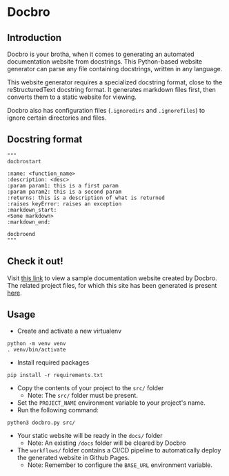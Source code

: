 # Docbro

## Introduction
Docbro is your brotha, when it comes to generating an automated documentation website from docstrings. This Python-based website generator can parse any file containing docstrings, written in any language.

This website generator requires a specialized docstring format, close to the reStructuredText docstring format. It generates markdown files first, then converts them to a static website for viewing.

Docbro also has configuration files (`.ignoredirs` and `.ignorefiles`) to ignore certain directories and files.

## Docstring format
```
"""
docbrostart

:name: <function_name>
:description: <desc>
:param param1: this is a first param
:param param2: this is a second param
:returns: this is a description of what is returned
:raises keyError: raises an exception
:markdown_start:
<Some markdown>
:markdown_end:

docbroend
"""
```

## Check it out!
Visit [this link](https://aadarsh-ram.github.io/delta-hack-23/index.html) to view a sample documentation website created by Docbro. The related project files, for which this site has been generated is present [here](https://github.com/aadarsh-ram/delta-hack-23/tree/main/src).

## Usage
- Create and activate a new virtualenv
```
python -m venv venv
. venv/bin/activate
```
- Install required packages
```
pip install -r requirements.txt
```
- Copy the contents of your project to the `src/` folder
    - Note: The `src/` folder must be present.
- Set the `PROJECT_NAME` environment variable to your project's name.
- Run the following command:
```
python3 docbro.py src/
```
- Your static website will be ready in the `docs/` folder
    - Note: An existing `/docs` folder will be cleared by Docbro
- The `workflows/` folder contains a CI/CD pipeline to automatically deploy the generated website in Github Pages.
    - Note: Remember to configure the `BASE_URL` environment variable.